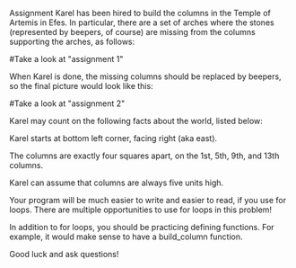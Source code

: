 Assignment
Karel has been hired to build the columns in the Temple of Artemis in Efes. In particular, there are a set of arches where the stones (represented by beepers, of course) are missing from the columns supporting the arches, as follows:


#Take a look at "assignment 1"


When Karel is done, the missing columns should be replaced by beepers, so the final picture would look like this:

#Take a look at "assignment 2"

Karel may count on the following facts about the world, listed below:

Karel starts at bottom left corner, facing right (aka east).

The columns are exactly four squares apart, on the 1st, 5th, 9th, and 13th columns.

Karel can assume that columns are always five units high.



Your program will be much easier to write and easier to read, if you use for loops. There are multiple opportunities to use for loops in this problem!



In addition to for loops, you should be practicing defining functions. For example, it would make sense to have a build_column function.



Good luck and ask questions!